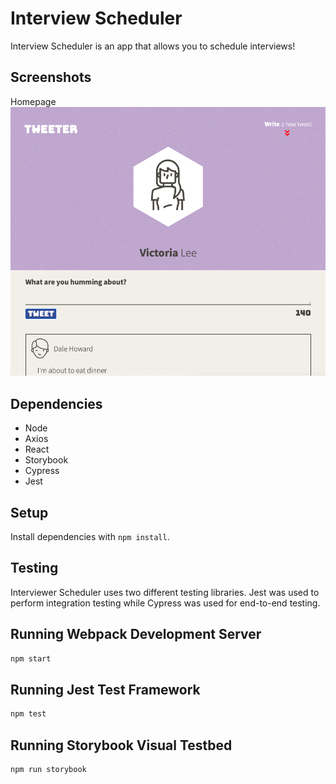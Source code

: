 # Interview Scheduler

Interview Scheduler is an app that allows you to schedule interviews!

## Screenshots

Homepage
!["Screenshot of homepage"](https://github.com/victoriamlee/tweeter/blob/master/docs/homepage.png)

## Dependencies
- Node
- Axios
- React
- Storybook
- Cypress
- Jest

## Setup

Install dependencies with `npm install`.

## Testing

Interviewer Scheduler uses two different testing libraries. Jest was used to perform integration testing while Cypress was used for end-to-end testing.

## Running Webpack Development Server

```sh
npm start
```

## Running Jest Test Framework

```sh
npm test
```

## Running Storybook Visual Testbed

```sh
npm run storybook
```
